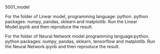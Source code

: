 5001_model

For the folder of Linear model, 
programming language: python.
python packages: numpy, pandas, sklearn and matplotlib.
Run the Linear Model.ipynb and then reproduce the result.

For the folder of Neural Network model
programming language:python.
python packages: numpy, pandas, sklearn, tensorflow and matplotlib. 
Run the Neural Network.ipynb and then reproduce the result.
